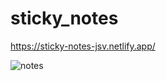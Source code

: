 # sticky_notes

https://sticky-notes-jsv.netlify.app/

![notes](https://user-images.githubusercontent.com/91973134/193467564-c46e0bab-d5bb-46f8-90cb-af10f317b266.jpg)
